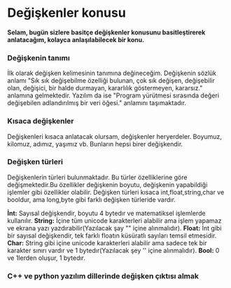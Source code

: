 # Değişkenler konusu
**Selam, bugün sizlere basitçe değişkenler konusunu basitleştirerek anlatacağım, kolayca anlaşılabilecek bir konu.**

### Değişkenin tanımı
İlk olarak değişken kelimesinin tanımına değineceğim.
Değişkenin sözlük anlamı "Sık sık değişebilme özelliği bulunan, çok sık değişen, değişebilir olan, değişici, bir halde durmayan, kararlılık göstermeyen, kararsız." anlamına gelmektedir.
Yazılım da ise "Program yürütmesi sırasında değeri değişebilen adlandırılmış bir veri öğesi." anlamını taşımaktadır.

### Kısaca değişkenler
Değişkenleri kısaca anlatacak olursam, değişkenler heryerdeler.
Boyumuz, kilomuz, adımız, yaşımız vb.
Bunların hepsi birer değişkendir.

### Değişken türleri
Değişkenlerin türleri bulunmaktadır.
Bu türler özelliklerine göre değişmektedir.Bu özellikler değişkenin boyutu, değişkenin yapabildiği işlemler gibi özellikler olabilir.
Değişken türleri kısaca int,float,string,char ve booldur, ama long,byte gibi farklı değişken türleride vardır.

**İnt:** Sayısal değişkendir, boyutu 4 bytedır ve matematiksel işlemlerde kullanılır.
**String:** İçine tüm unicode karakterleri alabilir ama işlem yapamaz ve ekrana yazı yazdırabilir(Yazılacak şay "" içine alınmalıdır).
**Float:** İnt gibi bir sayısal değişkendir, tek farklı floatın küsüratlı sayıları temsil etmesidir.
**Char:** String gibi içine unicode karakterleri alabilir ama sadece tek bir karakter sınırı vardır ve 1 bytedır(Yazılacak şey '' içine alınmalıdır).
**Bool:** 0 ve 1lerden oluşur, 1 bytedır.

### C++ ve python yazılım dillerinde değişken çıktısı almak
